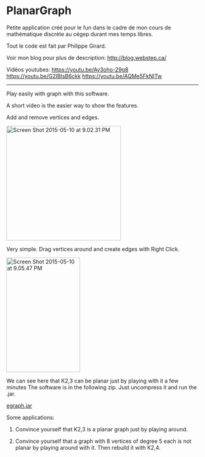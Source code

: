 # PlanarGraph
Petite application créé pour le fun dans le cadre de mon cours de mathématique discrète au cégep durant mes temps libres.

Tout le code est fait par Philippe Girard.

Voir mon blog pour plus de description: http://blog.webstep.ca/

Vidéos youtubes:
https://youtu.be/Ay3oho-29g8
https://youtu.be/G2IBIsB6ckk
https://youtu.be/AQMe5FkNITw

<hr>

Play easily with graph with this software.

A short video is the easier way to show the features.


Add and remove vertices and edges.

<img class="alignnone wp-image-4 size-medium" src="http://blog.webstep.ca/wp-content/uploads/2015/05/Screen-Shot-2015-05-10-at-9.02.31-PM-300x300.png" alt="Screen Shot 2015-05-10 at 9.02.31 PM" width="300" height="300">

Very simple. Drag vertices around and create edges with Right Click.

<img class="wp-image-5 size-medium" src="http://blog.webstep.ca/wp-content/uploads/2015/05/Screen-Shot-2015-05-10-at-9.05.47-PM-193x300.png" alt="Screen Shot 2015-05-10 at 9.05.47 PM" width="193" height="300">

We can see here that K2,3 can be planar just by playing with it a few minutes
The software is in the following zip. Just uncompress it and run the .jar.

<a href="http://blog.webstep.ca/wp-content/uploads/2015/05/egraph.jar_.zip">egraph.jar</a>

Some applications:

1. Convince yourself that K2,3 is a planar graph just by playing around.

2. Convince yourself that a graph with 8 vertices of degree 5 each is not planar by playing around with it. Then rebuild it with K2,4.

